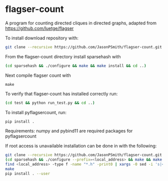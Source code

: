 # flagser-count
A program for counting directed cliques in directed graphs, adapted from https://github.com/luetge/flagser

To install download repository with:
```sh
git clone --recursive https://github.com/JasonPSmith/flagser-count.git
```
From the flagser-count directory install sparsehash with
```sh
(cd sparsehash && ./configure && make && make install && cd ..)
```
Next compile flagser count with
```
make
```

To verify that flagser-count has installed correctly run:

```sh
(cd test && python run_test.py && cd ..)
```

To install pyflagsercount, run:
```sh
pip install .
```
Requirements: numpy and pybind11 are required packages for pyflagsercount

If root access is unavailable installation can be done in with the following:
```sh
git clone --recursive https://github.com/JasonPSmith/flagser-count.git
(cd sparsehash && ./configure --prefix=<local_address> && make && make install && cd ..)
find <local_address> -type f -name "*.h" -print0 | xargs -0 sed -i 's|<sparsehash\(.*\)>|\"<local_address>\1\"|g'
make
pip install . --user
```
